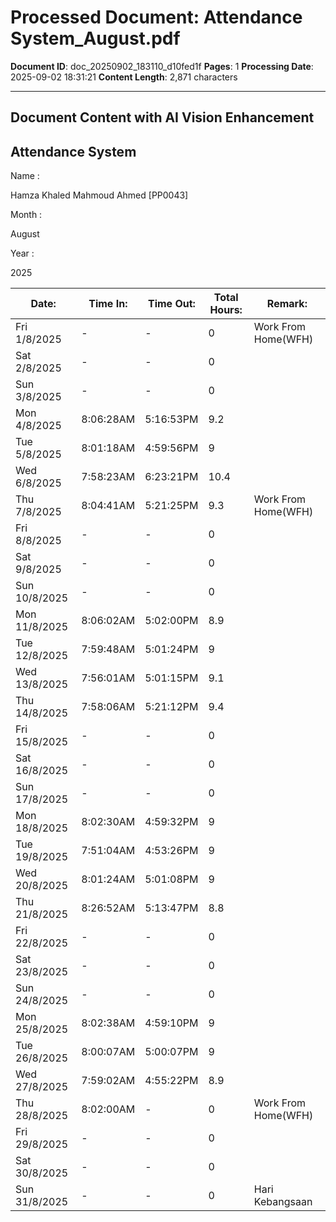 # Processed Document: Attendance System_August.pdf

**Document ID**: doc_20250902_183110_d10fed1f
**Pages**: 1
**Processing Date**: 2025-09-02 18:31:21
**Content Length**: 2,871 characters

---

## Document Content with AI Vision Enhancement

## Attendance System

Name :

Hamza Khaled Mahmoud Ahmed [PP0043]

Month :

August

Year   :

2025

| Date:         | Time In:   | Time Out:   |   Total Hours: | Remark:             |
|---------------|------------|-------------|----------------|---------------------|
| Fri 1/8/2025  | -          | -           |            0   | Work From Home(WFH) |
| Sat 2/8/2025  | -          | -           |            0   |                     |
| Sun 3/8/2025  | -          | -           |            0   |                     |
| Mon 4/8/2025  | 8:06:28AM  | 5:16:53PM   |            9.2 |                     |
| Tue 5/8/2025  | 8:01:18AM  | 4:59:56PM   |            9   |                     |
| Wed 6/8/2025  | 7:58:23AM  | 6:23:21PM   |           10.4 |                     |
| Thu 7/8/2025  | 8:04:41AM  | 5:21:25PM   |            9.3 | Work From Home(WFH) |
| Fri 8/8/2025  | -          | -           |            0   |                     |
| Sat 9/8/2025  | -          | -           |            0   |                     |
| Sun 10/8/2025 | -          | -           |            0   |                     |
| Mon 11/8/2025 | 8:06:02AM  | 5:02:00PM   |            8.9 |                     |
| Tue 12/8/2025 | 7:59:48AM  | 5:01:24PM   |            9   |                     |
| Wed 13/8/2025 | 7:56:01AM  | 5:01:15PM   |            9.1 |                     |
| Thu 14/8/2025 | 7:58:06AM  | 5:21:12PM   |            9.4 |                     |
| Fri 15/8/2025 | -          | -           |            0   |                     |
| Sat 16/8/2025 | -          | -           |            0   |                     |
| Sun 17/8/2025 | -          | -           |            0   |                     |
| Mon 18/8/2025 | 8:02:30AM  | 4:59:32PM   |            9   |                     |
| Tue 19/8/2025 | 7:51:04AM  | 4:53:26PM   |            9   |                     |
| Wed 20/8/2025 | 8:01:24AM  | 5:01:08PM   |            9   |                     |
| Thu 21/8/2025 | 8:26:52AM  | 5:13:47PM   |            8.8 |                     |
| Fri 22/8/2025 | -          | -           |            0   |                     |
| Sat 23/8/2025 | -          | -           |            0   |                     |
| Sun 24/8/2025 | -          | -           |            0   |                     |
| Mon 25/8/2025 | 8:02:38AM  | 4:59:10PM   |            9   |                     |
| Tue 26/8/2025 | 8:00:07AM  | 5:00:07PM   |            9   |                     |
| Wed 27/8/2025 | 7:59:02AM  | 4:55:22PM   |            8.9 |                     |
| Thu 28/8/2025 | 8:02:00AM  | -           |            0   | Work From Home(WFH) |
| Fri 29/8/2025 | -          | -           |            0   |                     |
| Sat 30/8/2025 | -          | -           |            0   |                     |
| Sun 31/8/2025 | -          | -           |            0   | Hari Kebangsaan     |